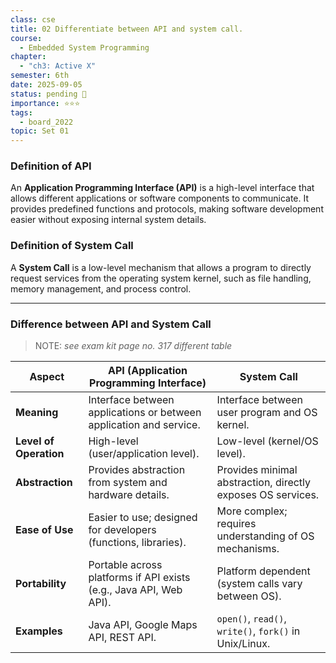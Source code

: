 ```yaml
---
class: cse
title: 02 Differentiate between API and system call.
course:
  - Embedded System Programming
chapter:
  - "ch3: Active X"
semester: 6th
date: 2025-09-05
status: pending 🛑
importance: ⭐⭐⭐
tags:
  - board_2022
topic: Set 01
---
```


### Definition of API

An **Application Programming Interface (API)** is a high-level interface that allows different applications or software components to communicate. It provides predefined functions and protocols, making software development easier without exposing internal system details.

### Definition of System Call

A **System Call** is a low-level mechanism that allows a program to directly request services from the operating system kernel, such as file handling, memory management, and process control.

---

### Difference between API and System Call

> NOTE: _see exam kit page no. 317 different table_

|Aspect|API (Application Programming Interface)|System Call|
|---|---|---|
|**Meaning**|Interface between applications or between application and service.|Interface between user program and OS kernel.|
|**Level of Operation**|High-level (user/application level).|Low-level (kernel/OS level).|
|**Abstraction**|Provides abstraction from system and hardware details.|Provides minimal abstraction, directly exposes OS services.|
|**Ease of Use**|Easier to use; designed for developers (functions, libraries).|More complex; requires understanding of OS mechanisms.|
|**Portability**|Portable across platforms if API exists (e.g., Java API, Web API).|Platform dependent (system calls vary between OS).|
|**Examples**|Java API, Google Maps API, REST API.|`open()`, `read()`, `write()`, `fork()` in Unix/Linux.|